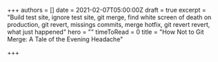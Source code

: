 +++
authors = []
date = 2021-02-07T05:00:00Z
draft = true
excerpt = "Build test site, ignore test site, git merge, find white screen of death on production, git revert, missings commits, merge hotfix, git revert revert, what just happened"
hero = ""
timeToRead = 0
title = "How Not to Git Merge: A Tale of the Evening Headache"

+++
